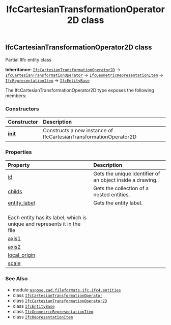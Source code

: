 ﻿---
title: IfcCartesianTransformationOperator2D class
second_title: Aspose.CAD for Python via .NET API References
description: 
type: docs
weight: 820
url: /python-net/aspose.cad.fileformats.ifc.ifc4.entities/ifccartesiantransformationoperator2d/
is_root: false
---

## IfcCartesianTransformationOperator2D class

Partial IIfc entity class



**Inheritance:** [`IfcCartesianTransformationOperator2D`](/cad/python-net/aspose.cad.fileformats.ifc.ifc4.entities/ifccartesiantransformationoperator2d) → 
[`IfcCartesianTransformationOperator`](/cad/python-net/aspose.cad.fileformats.ifc.ifc4.entities/ifccartesiantransformationoperator) → 
[`IfcGeometricRepresentationItem`](/cad/python-net/aspose.cad.fileformats.ifc.ifc4.entities/ifcgeometricrepresentationitem) → 
[`IfcRepresentationItem`](/cad/python-net/aspose.cad.fileformats.ifc.ifc4.entities/ifcrepresentationitem) → 
[`IfcEntityBase`](/cad/python-net/aspose.cad.fileformats.ifc/ifcentitybase)



The IfcCartesianTransformationOperator2D type exposes the following members:

### Constructors
| Constructor | Description |
| :- | :- |
| [__init__](/cad/python-net/aspose.cad.fileformats.ifc.ifc4.entities/ifccartesiantransformationoperator2d/__init__/#) | Constructs a new instance of IfcCartesianTransformationOperator2D |


### Properties
| Property | Description |
| :- | :- |
| [id](/cad/python-net/aspose.cad.fileformats.ifc.ifc4.entities/ifccartesiantransformationoperator2d/id) | Gets the unique identifier of an object inside a drawing. |
| [childs](/cad/python-net/aspose.cad.fileformats.ifc.ifc4.entities/ifccartesiantransformationoperator2d/childs) | Gets the collection of a nested entities. |
| [entity_label](/cad/python-net/aspose.cad.fileformats.ifc.ifc4.entities/ifccartesiantransformationoperator2d/entity_label) | Gets the entity label.<br/>Each entity has its label, which is unique and represents it in the file |
| [axis1](/cad/python-net/aspose.cad.fileformats.ifc.ifc4.entities/ifccartesiantransformationoperator2d/axis1) |  |
| [axis2](/cad/python-net/aspose.cad.fileformats.ifc.ifc4.entities/ifccartesiantransformationoperator2d/axis2) |  |
| [local_origin](/cad/python-net/aspose.cad.fileformats.ifc.ifc4.entities/ifccartesiantransformationoperator2d/local_origin) |  |
| [scale](/cad/python-net/aspose.cad.fileformats.ifc.ifc4.entities/ifccartesiantransformationoperator2d/scale) |  |



### See Also
* module [`aspose.cad.fileformats.ifc.ifc4.entities`](..)
* class [`IfcCartesianTransformationOperator`](/cad/python-net/aspose.cad.fileformats.ifc.ifc4.entities/ifccartesiantransformationoperator)
* class [`IfcCartesianTransformationOperator2D`](/cad/python-net/aspose.cad.fileformats.ifc.ifc4.entities/ifccartesiantransformationoperator2d)
* class [`IfcEntityBase`](/cad/python-net/aspose.cad.fileformats.ifc/ifcentitybase)
* class [`IfcGeometricRepresentationItem`](/cad/python-net/aspose.cad.fileformats.ifc.ifc4.entities/ifcgeometricrepresentationitem)
* class [`IfcRepresentationItem`](/cad/python-net/aspose.cad.fileformats.ifc.ifc4.entities/ifcrepresentationitem)

